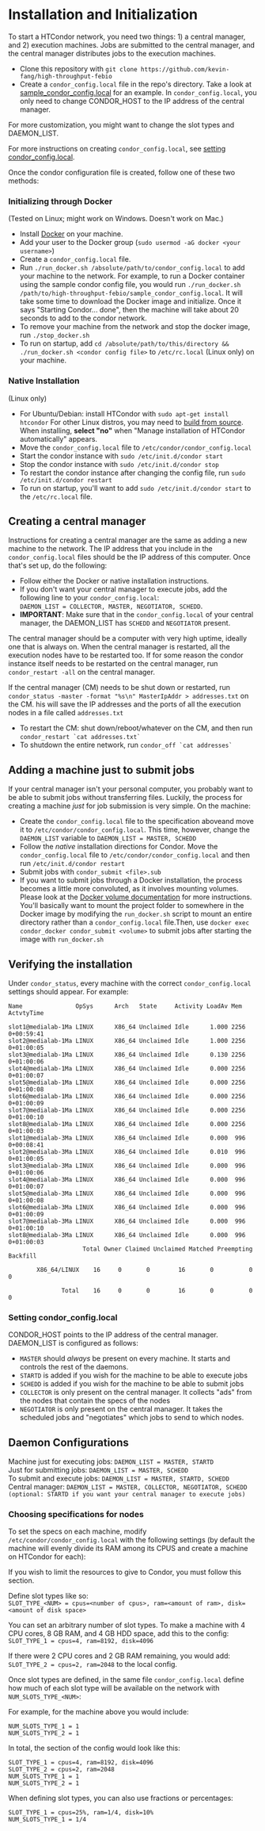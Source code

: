 # Installation and Initialization

To start a HTCondor network, you need two things: 1) a central manager, and 2) execution machines. Jobs are submitted to the central manager, and the central manager distributes jobs to the execution machines. 

- Clone this repository with `git clone https://github.com/kevin-fang/high-throughput-febio`
- Create a `condor_config.local` file in the repo's directory. Take a look at [sample_condor_config.local](sample_condor_config.local) for an example. In `condor_config.local`, you only need to change CONDOR_HOST to the IP address of the central manager.

For more customization, you might want to change the slot types and DAEMON_LIST.

For more instructions on creating `condor_config.local`, see [setting condor_config.local](#user-content-setting-condor_configlocal).  

Once the condor configuration file is created, follow one of these two methods:

### Initializing through Docker  
(Tested on Linux; might work on Windows. Doesn't work on Mac.)  
- Install [Docker](https://www.docker.com/) on your machine. 
- Add your user to the Docker group (`sudo usermod -aG docker <your username>`)
- Create a `condor_config.local` file.
- Run `./run_docker.sh /absolute/path/to/condor_config.local` to add your machine to the network. For example, to run a Docker container using the sample condor config file, you would run `./run_docker.sh /path/to/high-throughput-febio/sample_condor_config.local`. It will take some time to download the Docker image and initialize. Once it says "Starting Condor... done", then the machine will take about 20 seconds to add to the condor network.
- To remove your machine from the network and stop the docker image, run `./stop_docker.sh`
- To run on startup, add `cd /absolute/path/to/this/directory && ./run_docker.sh <condor config file>` to `/etc/rc.local` (Linux only) on your machine. 

### Native Installation  
(Linux only)  
- For Ubuntu/Debian: install HTCondor with `sudo apt-get install htcondor` For other Linux distros, you may need to [build from source](https://htcondor-wiki.cs.wisc.edu/index.cgi/wiki). When installing, **select "no"** when "Manage installation of HTCondor automatically" appears. 
- Move the `condor_config.local` file to `/etc/condor/condor_config.local`  
- Start the condor instance with `sudo /etc/init.d/condor start`
- Stop the condor instance with `sudo /etc/init.d/condor stop`
- To restart the condor instance after changing the config file, run `sudo /etc/init.d/condor restart`
- To run on startup, you'll want to add `sudo /etc/init.d/condor start` to the `/etc/rc.local` file.

## Creating a central manager  
Instructions for creating a central manager are the same as adding a new machine to the network. The IP address that you include in the `condor_config.local` files should be the IP address of this computer. Once that's set up, do the following:
- Follow either the Docker or native installation instructions. 
- If you don't want your central manager to execute jobs, add the following line to your `condor_config.local`:  
`DAEMON_LIST = COLLECTOR, MASTER, NEGOTIATOR, SCHEDD`.
- **IMPORTANT**: Make sure that in the `condor_config.local` of your central manager, the DAEMON_LIST has `SCHEDD` and `NEGOTIATOR` present.

The central manager should be a computer with very high uptime, ideally one that is always on. When the central manager is restarted, all the execution nodes have to be restarted too. If for some reason the condor instance itself needs to be restarted on the central manager, run `condor_restart -all` on the central manager. 

If the central manager (CM) needs to be shut down or restarted, run `condor_status -master -format "%s\n" MasterIpAddr > addresses.txt` on the CM. his will save the IP addresses and the ports of all the execution nodes in a file called `addresses.txt`  
- To restart the CM: shut down/reboot/whatever on the CM, and then run ``condor_restart `cat addresses.txt` ``
- To shutdown the entire network, run ``condor_off `cat addresses` ``

## Adding a machine just to submit jobs  
If your central manager isn't your personal computer,  you probably want to be able to submit jobs without transferring files. Luckily, the process for creating a machine *just* for job submission is very simple. On the machine:  
- Create the `condor_config.local` file to the specification aboveand move it to `/etc/condor/condor_config.local`. This time, however, change the `DAEMON_LIST` variable to `DAEMON_LIST = MASTER, SCHEDD`
- Follow the *native* installation directions for Condor. Move the `condor_config.local` file to `/etc/condor/condor_config.local` and then run `/etc/init.d/condor restart`
- Submit jobs with `condor_submit <file>.sub`
- If you want to submit jobs through a Docker installation, the process becomes a little more convoluted, as it involves mounting volumes. Please look at the [Docker volume documentation](https://docs.docker.com/storage/volumes/#start-a-container-with-a-volume) for more instructions. You'll basically want to mount the project folder to somewhere in the Docker image by modifying the `run_docker.sh` script to mount an entire directory rather than a `condor_config.local` file.Then, use `docker exec condor_docker condor_submit <volume>` to submit jobs after starting the image with `run_docker.sh`

## Verifying the installation

Under `condor_status`, every machine with the correct `condor_config.local` settings should appear. For example:
```
Name               OpSys      Arch   State     Activity LoadAv Mem   ActvtyTime

slot1@medialab-1Ma LINUX      X86_64 Unclaimed Idle      1.000 2256  0+00:59:41
slot2@medialab-1Ma LINUX      X86_64 Unclaimed Idle      1.000 2256  0+01:00:05
slot3@medialab-1Ma LINUX      X86_64 Unclaimed Idle      0.130 2256  0+01:00:06
slot4@medialab-1Ma LINUX      X86_64 Unclaimed Idle      0.000 2256  0+01:00:07
slot5@medialab-1Ma LINUX      X86_64 Unclaimed Idle      0.000 2256  0+01:00:08
slot6@medialab-1Ma LINUX      X86_64 Unclaimed Idle      0.000 2256  0+01:00:09
slot7@medialab-1Ma LINUX      X86_64 Unclaimed Idle      0.000 2256  0+01:00:10
slot8@medialab-1Ma LINUX      X86_64 Unclaimed Idle      0.000 2256  0+01:00:03
slot1@medialab-3Ma LINUX      X86_64 Unclaimed Idle      0.000  996  0+00:08:41
slot2@medialab-3Ma LINUX      X86_64 Unclaimed Idle      0.010  996  0+01:00:05
slot3@medialab-3Ma LINUX      X86_64 Unclaimed Idle      0.000  996  0+01:00:06
slot4@medialab-3Ma LINUX      X86_64 Unclaimed Idle      0.000  996  0+01:00:07
slot5@medialab-3Ma LINUX      X86_64 Unclaimed Idle      0.000  996  0+01:00:08
slot6@medialab-3Ma LINUX      X86_64 Unclaimed Idle      0.000  996  0+01:00:09
slot7@medialab-3Ma LINUX      X86_64 Unclaimed Idle      0.000  996  0+01:00:10
slot8@medialab-3Ma LINUX      X86_64 Unclaimed Idle      0.000  996  0+01:00:03
                     Total Owner Claimed Unclaimed Matched Preempting Backfill

        X86_64/LINUX    16     0       0        16       0          0        0

               Total    16     0       0        16       0          0        0
```

### Setting condor_config.local

CONDOR_HOST points to the IP address of the central manager. DAEMON_LIST is configured as follows:  

- `MASTER` should *always* be present on every machine. It starts and controls the rest of the daemons.  
- `STARTD` is added if you wish for the machine to be able to execute jobs
- `SCHEDD` is added if you wish for the machine to be able to submit jobs
- `COLLECTOR` is only present on the central manager. It collects "ads" from the nodes that contain the specs of the nodes  
- `NEGOTIATOR` is only present on the central manager. It takes the scheduled jobs and "negotiates" which jobs to send to which nodes.

## Daemon Configurations

Machine just for executing jobs: `DAEMON_LIST = MASTER, STARTD`  
Just for submitting jobs: `DAEMON_LIST = MASTER, SCHEDD`  
To submit and execute jobs: `DAEMON_LIST = MASTER, STARTD, SCHEDD`  
Central manager: `DAEMON_LIST = MASTER, COLLECTOR, NEGOTIATOR, SCHEDD (optional: STARTD if you want your central manager to execute jobs)`

### Choosing specifications for nodes  

To set the specs on each machine, modify `/etc/condor/condor_config.local` with the following settings (by default the machine will evenly divide its RAM among its CPUS and create a machine on HTCondor for each):

If you wish to limit the resources to give to Condor, you must follow this section.

Define slot types like so:  
`SLOT_TYPE_<NUM> = cpus=<number of cpus>, ram=<amount of ram>, disk=<amount of disk space>`

You can set an arbitrary number of slot types. To make a machine with 4 CPU cores, 8 GB RAM, and 4 GB HDD space, add this to the config:  
`SLOT_TYPE_1 = cpus=4, ram=8192, disk=4096`

If there were 2 CPU cores and 2 GB RAM remaining, you would add:  
`SLOT_TYPE_2 = cpus=2, ram=2048` to the local config.

Once slot types are defined, in the same file `condor_config.local` define how much of each slot type will be available on the network with `NUM_SLOTS_TYPE_<NUM>`:

For example, for the machine above you would include:  
```
NUM_SLOTS_TYPE_1 = 1
NUM_SLOTS_TYPE_2 = 1
```

In total, the section of the config would look like this:  
```
SLOT_TYPE_1 = cpus=4, ram=8192, disk=4096
SLOT_TYPE_2 = cpus=2, ram=2048
NUM_SLOTS_TYPE_1 = 1
NUM_SLOTS_TYPE_2 = 1
```

When defining slot types, you can also use fractions or percentages:
```
SLOT_TYPE_1 = cpus=25%, ram=1/4, disk=10%
NUM_SLOTS_TYPE_1 = 1/4
```
